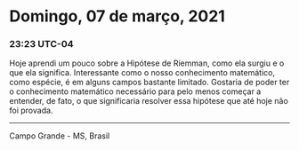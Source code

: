# Domingo, 07 de março, 2021

### 23:23 UTC-04

Hoje aprendi um pouco sobre a Hipótese de Riemman, como ela surgiu e o que ela significa.
Interessante como o nosso conhecimento matemático, como espécie, é em alguns campos
bastante limitado. Gostaria de poder ter o conhecimento matemático necessário para
pelo menos começar a entender, de fato, o que significaria resolver essa hipótese
que até hoje não foi provada.

---

Campo Grande - MS, Brasil
